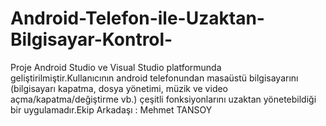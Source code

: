 # Android-Telefon-ile-Uzaktan-Bilgisayar-Kontrol-
Proje Android Studio ve Visual Studio platformunda geliştirilmiştir.Kullanıcının android telefonundan masaüstü bilgisayarını (bilgisayarı kapatma, dosya yönetimi, müzik ve video açma/kapatma/değiştirme vb.) çeşitli fonksiyonlarını uzaktan yönetebildiği bir uygulamadır.Ekip Arkadaşı : Mehmet TANSOY
